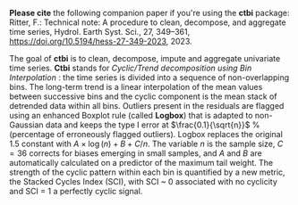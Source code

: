 **Please cite**  the following companion paper if you're using the **ctbi** package: Ritter, F.: Technical note: A procedure to clean, decompose, and aggregate time series, Hydrol. Earth Syst. Sci., 27, 349–361, <https://doi.org/10.5194/hess-27-349-2023>, 2023. 

The goal of **ctbi** is to clean, decompose, impute and aggregate univariate time series. **Ctbi** stands for *Cyclic/Trend decomposition using Bin Interpolation* : the time series is divided into a sequence of non-overlapping bins. The long-term trend is a linear interpolation of the mean values between successive bins and the cyclic component is the mean stack of detrended data within all bins. Outliers present in the residuals are flagged using an enhanced Boxplot rule (called **Logbox**) that is adapted to non-Gaussian data and keeps the type I error at $\frac{0.1}{\sqrt{n}}$ % (percentage of erroneously flagged outliers). Logbox replaces the original 1.5 constant with $A \times \log(n)+B+C/n$. The variable *n* is the sample size, $C = 36$ corrects for biases emerging in small samples, and *A* and *B* are automatically calculated on a predictor of the maximum tail weight. The strength of the cyclic pattern within each bin is quantified by a new metric, the Stacked Cycles Index (SCI), with SCI ~ 0 associated with no cyclicity and SCI = 1 a perfectly cyclic signal.

